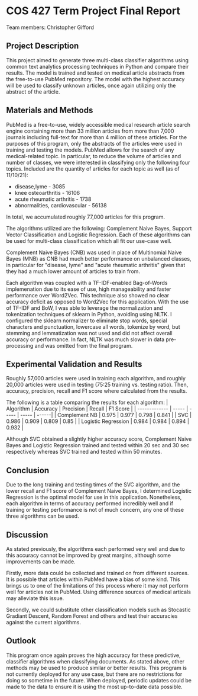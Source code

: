 # COS 427 Term Project Final Report

Team members: Christopher Gifford

## Project Description

This project aimed to generate three multi-class classifier algorithms using common text analytics processing techniques in Python and compare their results. The model is trained and tested on medical article abstracts from the free-to-use PubMed repository. The model with the highest accuracy will be used to classify unknown articles, once again utilizing only the abstract of the article.

## Materials and Methods

PubMed is a free-to-use, widely accessible medical research article search engine containing more than 33 million articles from more than 7,000 journals including full-text for more than 4 million of these articles. For the purposes of this program, only the abstracts of the articles were used in training and testing the models. PubMed allows for the search of any medical-related topic. In particular, to reduce the volume of articles and number of classes, we were interested in classifying only the following four topics. Included are the quantity of articles for each topic as well (as of 11/10/21):

* disease,lyme - 3085
* knee osteoarthritis - 16106
* acute rheumatic arthritis - 1738
* abnormalities, cardiovascular - 56138
  
In total, we accumulated roughly 77,000 articles for this program.

The algorithms utilized are the following: Complement Naive Bayes, Support Vector Classification and Logistic Regression. Each of these algorithms can be used for multi-class classification which all fit our use-case well.

Complement Naive Bayes (CNB) was used in place of Multinomial Naive Bayes (MNB) as CNB had much better performance on unbalanced classes, in particular for "disease, lyme" and "acute rheumatic arthritis" given that they had a much lower amount of articles to train from.

Each algorithm was coupled with a TF-IDF-enabled Bag-of-Words implemenation due to its ease of use, high manageability and faster performance over Word2Vec. This technique also showed no clear accuracy deficit as opposed to Word2Vec for this application. With the use of TF-IDF and BoW, I was able to leverage the normalization and tokenization techniques of sklearn in Python, avoiding using NLTK.
I configured the sklearn normalizer to eliminate stop words, special characters and punctuation, lowercase all words, tokenize by word, but stemming and lemmatization was not used and did not affect overall accuracy or performance. In fact, NLTK was much slower in data pre-processing and was omitted from the final program.

## Experimental Validation and Results

Roughly 57,000 articles were used in training each algorithm, and roughly 20,000 articles were used in testing (75:25 training vs. testing ratio). Then, accuracy, precision, recall and F1 score where calculated from the results.

The following is a table comparing the results for each algorithm:
| Algorithm | Accuracy | Precision | Recall | F1 Score |
| ------------- | ----- | ----- | ----- | ------|
| Complement NB | 0.975 | 0.977 | 0.798 | 0.841 |
| SVC           | 0.986 | 0.909 | 0.809 | 0.85 |
| Logistic Regression | 0.984 | 0.984 | 0.894 | 0.932 |

Although SVC obtained a slightly higher accuracy score, Complement Naive Bayes and Logistic Regression trained and tested within 20 sec and 30 sec respectively whereas SVC trained and tested within 50 minutes.

## Conclusion

Due to the long training and testing times of the SVC algorithm, and the lower recall and F1 score of Complement Naive Bayes, I determined Logistic Regression is the optimal model for use in this application. Nonetheless, each algorithm in terms of accuracy performed incredibly well and if training or testing performance is not of much concern, any one of these three algorithms can be used.

## Discussion

As stated previously, the algorithms each performed very well and due to this accuracy cannot be improved by great margins, although some improvements can be made.

Firstly, more data could be collected and trained on from different sources. It is possible that articles within PubMed have a bias of some kind. This brings us to one of the limitations of this process where it may not perform well for articles not in PubMed. Using difference sources of medical articals may alleviate this issue.

Secondly, we could substitute other classification models such as Stocastic Gradiant Descent, Random Forest and others and test their accuracies against the current algorithms.

## Outlook

This program once again proves the high accuracy for these predictive, classifier algorithms when classifying documents. As stated above, other methods may be used to produce similar or better results. This program is not currently deployed for any use case, but there are no restrictions for doing so sometime in the future. When deployed, periodic updates could be made to the data to ensure it is using the most up-to-date data possible.
